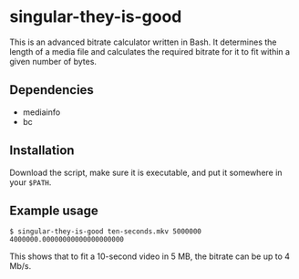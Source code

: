 # singular-they-is-good

This is an advanced bitrate calculator written in Bash. It determines the length of a media file and calculates the required bitrate for it to fit within a given number of bytes.

## Dependencies

- mediainfo
- bc

## Installation

Download the script, make sure it is executable, and put it somewhere in your `$PATH`.

## Example usage

```
$ singular-they-is-good ten-seconds.mkv 5000000
4000000.00000000000000000000
```

This shows that to fit a 10-second video in 5 MB, the bitrate can be up to 4 Mb/s.
